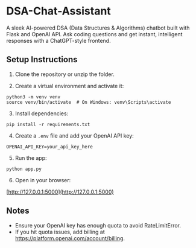 # DSA-Chat-Assistant
A sleek AI-powered DSA (Data Structures &amp; Algorithms) chatbot built with Flask and OpenAI API. Ask coding questions and get instant, intelligent responses with a ChatGPT-style frontend.

## Setup Instructions

1. Clone the repository or unzip the folder.

2. Create a virtual environment and activate it:

```
python3 -m venv venv
source venv/bin/activate  # On Windows: venv\Scripts\activate
```

3. Install dependencies:

```
pip install -r requirements.txt
```

4. Create a `.env` file and add your OpenAI API key:

```
OPENAI_API_KEY=your_api_key_here
```

5. Run the app:

```
python app.py
```

6. Open in your browser:

[http://127.0.0.1:5000](http://127.0.0.1:5000)

## Notes

- Ensure your OpenAI key has enough quota to avoid RateLimitError.
- If you hit quota issues, add billing at https://platform.openai.com/account/billing.
